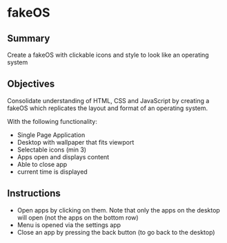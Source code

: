 # fakeOS

## Summary

Create a fakeOS with clickable icons and style to look like an operating system

## Objectives

Consolidate understanding of HTML, CSS and JavaScript by creating a fakeOS which replicates the layout and format of an operating system.

With the following functionality:

-   Single Page Application
-   Desktop with wallpaper that fits viewport
-   Selectable icons (min 3)
-   Apps open and displays content
-   Able to close app
-   current time is displayed

## Instructions

-   Open apps by clicking on them. Note that only the apps on the desktop will open (not the apps on the bottom row)
-   Menu is opened via the settings app
-   Close an app by pressing the back button (to go back to the desktop)
